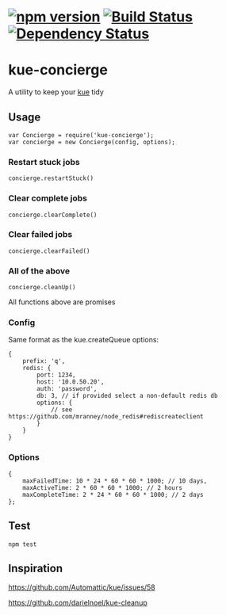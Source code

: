 #  [![npm version](https://badge.fury.io/js/kue-concierge.svg)](http://badge.fury.io/js/kue-concierge) [![Build Status](https://travis-ci.org/MadKudu/kue-concierge.svg)](https://travis-ci.org/MadKudu/kue-concierge) [![Dependency Status](https://david-dm.org/MadKudu/kue-concierge.svg)](https://david-dm.org/MadKudu/kue-concierge)

# kue-concierge

A utility to keep your [kue](https://github.com/Automattic/kue) tidy

## Usage

```
var Concierge = require('kue-concierge');
var concierge = new Concierge(config, options);
```

### Restart stuck jobs

```
concierge.restartStuck()
```

### Clear complete jobs

```
concierge.clearComplete()
```

### Clear failed jobs

```
concierge.clearFailed()
```

### All of the above

```
concierge.cleanUp()
```

All functions above are promises

### Config

Same format as the kue.createQueue options:
```
{
	prefix: 'q',
	redis: {
		port: 1234,
		host: '10.0.50.20',
		auth: 'password',
		db: 3, // if provided select a non-default redis db
		options: {
			// see https://github.com/mranney/node_redis#rediscreateclient
		}
	}
}
```

### Options

```
{
	maxFailedTime: 10 * 24 * 60 * 60 * 1000; // 10 days,
	maxActiveTime: 2 * 60 * 60 * 1000; // 2 hours
	maxCompleteTime: 2 * 24 * 60 * 60 * 1000; // 2 days
};
```

## Test

```
npm test
```

## Inspiration

https://github.com/Automattic/kue/issues/58

https://github.com/darielnoel/kue-cleanup
